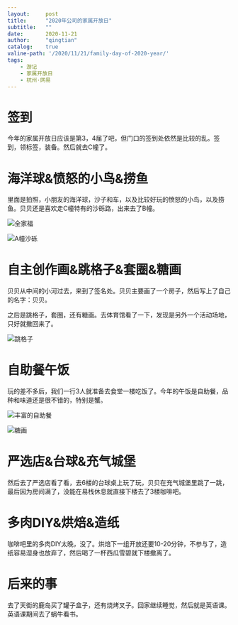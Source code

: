 ```yaml
---
layout:     post
title:      "2020年公司的家属开放日"
subtitle:   ""
date:       2020-11-21
author:     "qingtian"
catalog:    true
valine-path: '/2020/11/21/family-day-of-2020-year/'
tags:
    - 游记
    - 家属开放日
    - 杭州·网易
---
```


# 签到

今年的家属开放日应该是第3，4届了吧，但门口的签到处依然是比较的乱。签到，领标签，装备。然后就去C幢了。


# 海洋球&愤怒的小鸟&捞鱼

里面是拍照，小朋友的海洋球，沙子和车，以及比较好玩的愤怒的小鸟，以及捞鱼。贝贝还是喜欢走C幢特有的沙砾路，出来去了B幢。

![全家福](/img/20201121/1.png)

![A幢沙砾](/img/20201121/2.png)

# 自主创作画&跳格子&套圈&糖画

贝贝从中间的小河过去，来到了签名处。贝贝主要画了一个房子，然后写上了自己的名字：贝贝。

之后是跳格子，套圈，还有糖画。去体育馆看了一下，发现是另外一个活动场地，只好就撤回来了。

![跳格子](/img/20201121/3.png)

# 自助餐午饭

玩的差不多后，我们一行3人就准备去食堂一楼吃饭了。今年的午饭是自助餐，品种和味道还是很不错的，特别是蟹。

![丰富的自助餐](/img/20201121/4.png)

![糖画](/img/20201121/5.png)

# 严选店&台球&充气城堡

然后去了严选店看了看，去6楼的台球桌上玩了玩，贝贝在充气城堡里跳了一跳，最后因为房间满了，没能在易栈休息就直接下楼去了3楼咖啡吧。

# 多肉DIY&烘焙&造纸

咖啡吧里的多肉DIY太晚，没了。烘焙下一组开放还要10-20分钟，不参与了，造纸容易湿身也放弃了，然后喝了一杯西瓜雪碧就下楼撤离了。

# 后来的事

去了天街的鹿岛买了罐子盒子，还有烧烤叉子。回家继续睡觉，然后就是英语课。英语课期间去了蜗牛看书。
